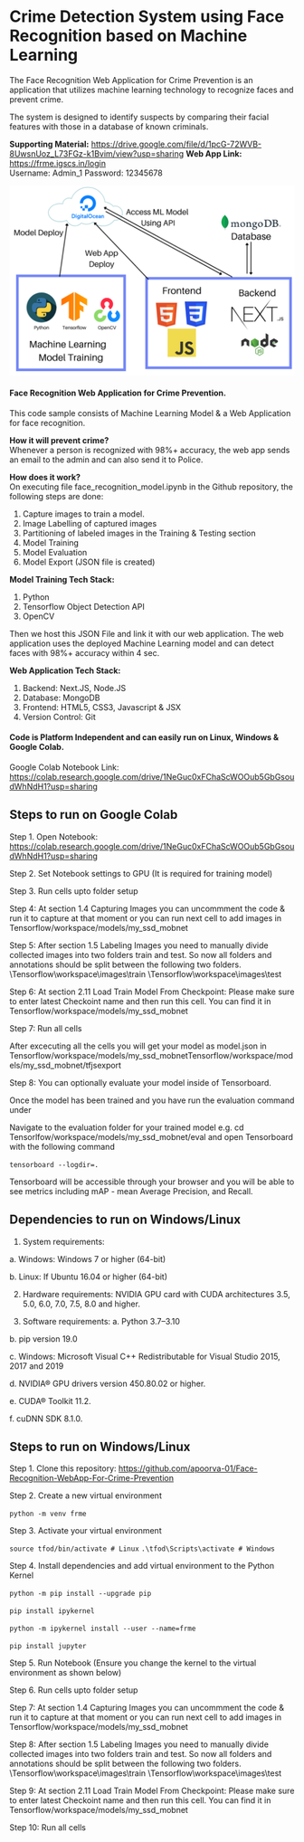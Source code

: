
# Crime Detection System using Face Recognition based on Machine Learning

The Face Recognition Web Application for Crime Prevention is an application that utilizes machine learning technology to recognize faces and prevent crime.

The system is designed to identify suspects by comparing their facial features with those in a database of known criminals. 

<b>Supporting Material:</b> https://drive.google.com/file/d/1pcG-72WVB-8UwsnUoz_L73FGz-k1Bvim/view?usp=sharing
<b>Web App Link:</b> https://frme.igscs.in/login 
<br/>
Username: Admin_1 
Password: 12345678

![Architecture](./architecture.png)


<h4>Face Recognition Web Application for Crime Prevention.</h4>
This code sample consists of Machine Learning Model & a Web Application for face recognition.

<b>How it will prevent crime?</b><br/>
Whenever a person is recognized with 98%+ accuracy, the web app sends an email to the admin and can also send it to Police. 

<b>How does it work?</b><br/>
On executing file face_recognition_model.ipynb in the Github repository, the following steps are done:
01) Capture images to train a model.
02) Image Labelling of captured images
03) Partitioning of labeled images in the Training & Testing section
04) Model Training
05) Model Evaluation
06) Model Export (JSON file is created)

<b>Model Training Tech Stack: </b><br/>
01) Python
02) Tensorflow Object Detection API
03) OpenCV
 
Then we host this JSON File and link it with our web application.
The web application uses the deployed Machine Learning model and can detect faces with 98%+ accuracy within 4 sec.

<b>Web Application Tech Stack: </b><br/>
01) Backend: Next.JS, Node.JS
02) Database: MongoDB
03) Frontend: HTML5, CSS3, Javascript & JSX
04) Version Control: Git




#### Code is Platform Independent and can easily run on Linux, Windows & Google Colab.

Google Colab Notebook Link: https://colab.research.google.com/drive/1NeGuc0xFChaScWOOub5GbGsoudWhNdH1?usp=sharing




## Steps to run on Google Colab

Step 1. Open Notebook: https://colab.research.google.com/drive/1NeGuc0xFChaScWOOub5GbGsoudWhNdH1?usp=sharing

Step 2. Set Notebook settings to GPU (It is required for training model)

Step 3. Run cells upto folder setup

Step 4: At section 1.4 Capturing Images you can uncommment the code & run it to capture at that moment or you can run next cell to add images in Tensorflow/workspace/models/my_ssd_mobnet

Step 5: After section 1.5 Labeling Images you need to manually divide collected images into two folders train and test. So now all folders and annotations should be split between the following two folders.
\Tensorflow\workspace\images\train
\Tensorflow\workspace\images\test

Step 6: At section 2.11 Load Train Model From Checkpoint: Please make sure to enter latest Checkoint name and then run this cell.
You can find it in Tensorflow/workspace/models/my_ssd_mobnet

Step 7: Run all cells

After excecuting all the cells you will get your model as model.json in Tensorflow/workspace/models/my_ssd_mobnetTensorflow/workspace/models/my_ssd_mobnet/tfjsexport

Step 8: You can optionally evaluate your model inside of Tensorboard. 

Once the model has been trained and you have run the evaluation command under 

Navigate to the evaluation folder for your trained model e.g. cd Tensorlfow/workspace/models/my_ssd_mobnet/eval
and open Tensorboard with the following command

`tensorboard --logdir=.`
 
Tensorboard will be accessible through your browser and you will be able to see metrics including mAP - mean Average Precision, and Recall.


## Dependencies to run on Windows/Linux


1. System requirements: 

a. Windows: Windows 7 or higher (64-bit)

b. Linux: If Ubuntu 16.04 or higher (64-bit) 

2. Hardware requirements: NVIDIA GPU card with CUDA architectures 3.5, 5.0, 6.0, 7.0, 7.5, 8.0 and higher.

3. Software requirements:
a. Python 3.7–3.10

b. pip version 19.0

c. Windows: Microsoft Visual C++ Redistributable for Visual Studio 2015, 2017 and 2019

d. NVIDIA® GPU drivers version 450.80.02 or higher.

e. CUDA® Toolkit 11.2.

f. cuDNN SDK 8.1.0.



## Steps to run on Windows/Linux

Step 1. Clone this repository: https://github.com/apoorva-01/Face-Recognition-WebApp-For-Crime-Prevention

Step 2. Create a new virtual environment

`python -m venv frme`

Step 3. Activate your virtual environment

`source tfod/bin/activate # Linux`
`.\tfod\Scripts\activate # Windows` 

Step 4. Install dependencies and add virtual environment to the Python Kernel

`python -m pip install --upgrade pip`

`pip install ipykernel`

`python -m ipykernel install --user --name=frme`

`pip install jupyter`


Step 5. Run Notebook (Ensure you change the kernel to the virtual environment as shown below)

Step 6. Run cells upto folder setup

Step 7: At section 1.4 Capturing Images you can uncommment the code & run it to capture at that moment or you can run next cell to add images in Tensorflow/workspace/models/my_ssd_mobnet

Step 8: After section 1.5 Labeling Images you need to manually divide collected images into two folders train and test. So now all folders and annotations should be split between the following two folders.
\Tensorflow\workspace\images\train
\Tensorflow\workspace\images\test

Step 9: At section 2.11 Load Train Model From Checkpoint: Please make sure to enter latest Checkoint name and then run this cell.
You can find it in Tensorflow/workspace/models/my_ssd_mobnet

Step 10: Run all cells


